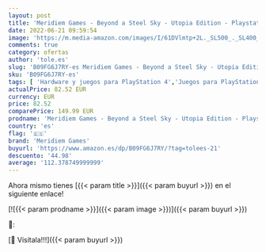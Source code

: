 ```yaml
---
layout: post
title: 'Meridiem Games - Beyond a Steel Sky - Utopia Edition - Playstation 4'
date: 2022-06-21 09:59:54
image: 'https://m.media-amazon.com/images/I/61DVlmtp+2L._SL500_._SL400_.jpg'
comments: true
category: ofertas
author: 'tole.es'
slug: 'B09FG6J7RY-es Meridiem Games - Beyond a Steel Sky - Utopia Edition -...'
sku: 'B09FG6J7RY-es'
tags: [ 'Hardware y juegos para PlayStation 4','Juegos para PlayStation 4','Videojuegos','meridiem games','playstation','🇪🇸', ]
actualPrice: 82.52 EUR
currency: EUR
price: 82.52
comparePrice: 149.99 EUR
prodname: 'Meridiem Games - Beyond a Steel Sky - Utopia Edition - Playstation 4'
country: 'es'
flag: '🇪🇸'
brand: 'Meridiem Games'
buyurl: 'https://www.amazon.es/dp/B09FG6J7RY/?tag=tolees-21'
descuento: '44.98'
average: '112.378749999999'
---
```


Ahora mismo tienes [{{< param title >}}]({{< param buyurl >}}) en el siguiente enlace!

[![{{< param prodname >}}]({{< param image >}})]({{< param buyurl >}})

🔎:


[🛒 Visítala!!!]({{< param buyurl >}})

